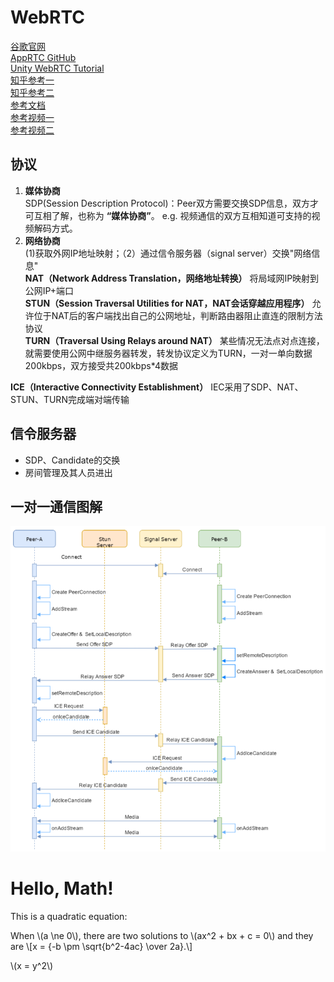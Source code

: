 # WebRTC  

[谷歌官网](https://webrtc.org/?hl=zh-cn)  
[AppRTC GitHub](https://github.com/webrtc/apprtc)  
[Unity WebRTC Tutorial](https://docs.unity3d.com/Packages/com.unity.webrtc@3.0/manual/tutorial.html)  
[知乎参考一](https://zhuanlan.zhihu.com/p/525416889)  
[知乎参考二](https://zhuanlan.zhihu.com/p/525424241)  
[参考文档](https://developer.mozilla.org/zh-CN/docs/Web/API/WebRTC_API)  
[参考视频一](https://www.bilibili.com/video/BV1D14y1W7qp/?spm_id_from=333.337.search-card.all.click&vd_source=e41e557c965196efc71b2d5de8ad6f36)  
[参考视频二](https://www.bilibili.com/video/BV1NG4y1s77c/?spm_id_from=333.337.search-card.all.click&vd_source=e41e557c965196efc71b2d5de8ad6f36)

## 协议
1. **媒体协商**  
SDP(Session Description Protocol)：Peer双方需要交换SDP信息，双方才可互相了解，也称为 **“媒体协商”**。 e.g. 视频通信的双方互相知道可支持的视频解码方式。
2. **网络协商**  
(1)获取外网IP地址映射；（2）通过信令服务器（signal server）交换"网络信息"  
**NAT（Network Address Translation，网络地址转换）** 将局域网IP映射到公网IP+端口  
**STUN（Session Traversal Utilities for NAT，NAT会话穿越应用程序）** 允许位于NAT后的客户端找出自己的公网地址，判断路由器阻止直连的限制方法协议  
**TURN（Traversal Using Relays around NAT）** 某些情况无法点对点连接，就需要使用公网中继服务器转发，转发协议定义为TURN，一对一单向数据200kbps，双方接受共200kbps*4数据  

**ICE（Interactive Connectivity Establishment）** IEC采用了SDP、NAT、STUN、TURN完成端对端传输
## 信令服务器
- SDP、Candidate的交换  
- 房间管理及其人员进出  
## 一对一通信图解
![通信原理](/通信原理.png)

# Hello, Math!

This is a quadratic equation:

  When \\(a \ne 0\\), there are two solutions to \\(ax^2 + bx + c = 0\\) and they are
  \\[x = {-b \pm \sqrt{b^2-4ac} \over 2a}.\\]

   \\(x = y^2\\)
